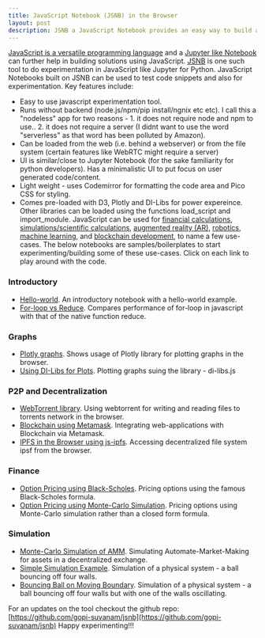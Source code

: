 ```yaml
---
title: JavaScript Notebook (JSNB) in the Browser
layout: post
description: JSNB a JavaScript Notebook provides an easy way to build and experiment in JavaScript using only browser based computation, without the need to install any packages or tools on the PC/server. Several interesting use-cases panning across scientific computation, finance and machine learning can be built on top of JSNB.
---
```


[JavaScript is a versatile programming language](/2023/02/22/Why-JavaScript-is-Great.html) and a [Jupyter like Notebook](/2023/01/01/Jupyter-like-JavaSript-Notebook.html) can further help in building solutions using JavaScript. [JSNB](/jsnb/#./examples/Hello-world.jsnb) is one such tool to do experimentation in JavaScript like Jupyter for Python. JavaScript Notebooks built on JSNB can be used to test code snippets and also for experimentation. 
Key features include:
- Easy to use javascript experimentation tool.
- Runs without backend (node.js/npm/pip install/ngnix etc etc). I call this a "nodeless" app for two reasons - 1. it does not require node and npm to use.. 2. it does not require a server (I didnt want to use the word "serverless" as that word has been polluted by Amazon).
- Can be loaded from the web (i.e. behind a webserver) or from the file system (certain features like WebRTC might require a server)
- UI is similar/close to Jupyter Notebook (for the sake familiarity for python developers). Has a minimalistic UI to put focus on user generated code/content.
- Light weight - uses Codemirror for formatting the code area and Pico CSS for styling.
- Comes pre-loaded with D3, Plotly and DI-Libs for power expereince. Other libraries can be loaded using the functions load_script and import_module.
JavaScript can be used for [financial calculations](/2023/04/06/Option-Pricing-using-Black-Scholes-in-JavaScript.html), [simulations/scientific calculations](/2023/04/25/Scientific-Simulation-in-JavaScript.html), [augmented reality (AR)](/2023/04/10/AR-in-JavaScript-using-React.html), [robotics](/2023/05/03/JavaScript-forRobotics.html), [machine learning](/2023/03/08/Machine-Learning-in-JavaScript.html), and [blockchain development](/2023/05/10/Integrating-Blockchain-in-Web-Application-MetaMask.html), to name a few use-cases. The below notebooks are samples/boilerplates to start experimenting/building some of these use-cases. Click on each link to play around with the code.

### Introductory
- [Hello-world](/jsnb/#./examples/Hello-world.jsnb). An introductory notebook with a hello-world example.
- [For-loop vs Reduce](/jsnb/#./examples/Timing-experiment.jsnb). Compares performance of for-loop in javascript with that of the native function reduce.

### Graphs
- [Plotly graphs](/jsnb/#./examples/Plotly-Example.jsnb). Shows usage of Plotly library for plotting graphs in the browser.
- [Using DI-Libs for Plots](/jsnb/#./examples/DI-Lib-Plots.jsnb). Plotting graphs suing the library - di-libs.js

### P2P and Decentralization
- [WebTorrent library](/jsnb/#./examples/WebTorrent-Example.jsnb). Using webtorrent for writing and reading files to torrents network in the browser.
- [Blockchain using Metamask](/jsnb/#./examples/Ethereum-Metamask.jsnb). Integrating web-applications with Blockchain via Metamask.
- [IPFS in the Browser using js-ipfs](/jsnb/#./examples/IPFS-in-Browser.jsnb). Accessing decentralized file system ipsf from the browser.

### Finance
- [Option Pricing using Black-Scholes](/jsnb/#./examples/Black-Scholes.jsnb). Pricing options using the famous Black-Scholes formula.
- [Option Pricing using Monte-Carlo Simulation](/jsnb/#./examples/Option-Pricing-MC.jsnb). Pricing options using Monte-Carlo simulation rather than a closed form formula.

### Simulation
- [Monte-Carlo Simulation of AMM](/jsnb/#./examples/AMM-Simulation.jsnb). Simulating Automate-Market-Making for assets in a decentralized exchange.
- [Simple Simulation Example](/jsnb/#./examples/Simple-Simulation.jsnb). Simulation of a physical system - a ball bouncing off four walls.
- [Bouncing Ball on Moving Boundary](/jsnb/#./examples/Dynamic-Simulation.jsnb). Simulation of a physical system - a ball bouncing off four walls but with one of the walls oscillating.

For an updates on the tool checkout the github repo: [https://github.com/gopi-suvanam/jsnb](https://github.com/gopi-suvanam/jsnb)
Happy experimenting!!! 
